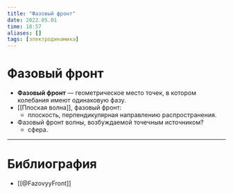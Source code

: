 ```yaml
---
title: "Фазовый фронт"
date: 2022.05.01
time: 18:57
aliases: []
tags: [электродинамика]
---
```


# Фазовый фронт

- **Фазовый фронт** — геометрическое место точек, в котором колебания имеют одинаковую фазу.
- [[Плоская волна]], фазовый фронт:
	- плоскость, перпендикулярная направлению распространения.
- Фазовый фронт волны, возбуждаемой точечным источником?
	- сфера.

---

# Библиография

- [[@FazovyyFront]]